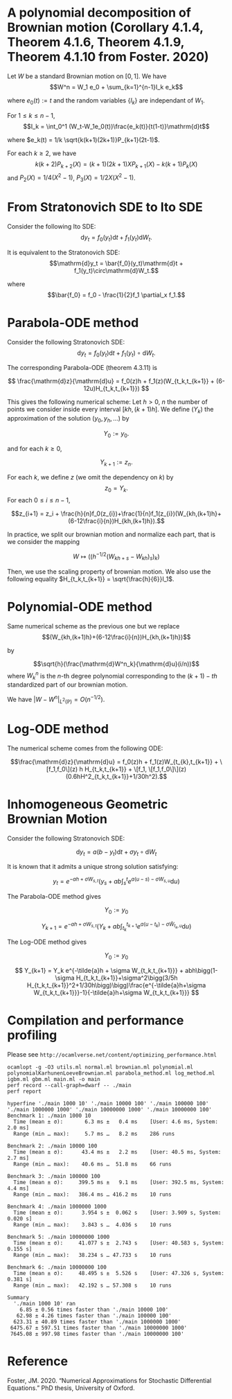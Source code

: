 # A polynomial decomposition of Brownian motion (Corollary 4.1.4, Theorem 4.1.6, Theorem 4.1.9, Theorem 4.1.10 from Foster. 2020)
Let $W$ be a standard Brownian motion on $[0, 1]$. We have
$$W^n = W_1 e_0 + \sum_{k=1}^{n-1}I_k e_k$$

where $e_0(t) := t$ and the random variables $\{I_k\}$ are independant of $W_1$.

For $1\leq k\leq n-1$, 
$$I_k = \int_0^1 (W_t-W_1e_0(t))\frac{e_k(t)}{t(1-t)}\mathrm{d}t$$

where $e_k(t) = 1/k \sqrt{k(k+1)(2k+1)}P_{k+1}(2t-1)$.

For each $k\geq 2$, we have
$$k(k+2)P_{k+2}(X) = (k+1)(2k+1)XP_{k+1}(X)-k(k+1)P_k(X)$$
and $P_2(X) = 1/4(X^2-1)$, $P_3(X)=1/2X(X^2-1)$.

# From Stratonovich SDE to Ito SDE
Consider the following Ito SDE:
$$\mathrm{d}y_t = f_0(y_t)\mathrm{d}t + f_1(y_t)\mathrm{d}W_t.$$

It is equivalent to the Stratonovich SDE:
$$\mathrm{d}y_t = \bar{f_0}(y_t)\mathrm{d}t + f_1(y_t)\circ\mathrm{d}W_t.$$

where 
$$\bar{f_0} = f_0 - \frac{1}{2}f_1 \partial_x f_1.$$

# Parabola-ODE method
Consider the following Stratonovich SDE:
$$\mathrm{d}y_t = f_0(y_t)\mathrm{d}t + f_1(y_t)\circ \mathrm{d}W_t.$$

The corresponding Parabola-ODE (theorem 4.3.11) is

$$
\frac{\mathrm{d}z}{\mathrm{d}u} = f_0(z)h + f_1(z)(W_{t_k,t_{k+1}} + (6-12u)H_{t_k,t_{k+1}})
$$

This gives the following numerical scheme:
Let $h>0$, $n$ the number of points we consider inside every interval $[kh,(k+1)h]$.
We define $(Y_k)$ the approximation of the solution $(y_0, y_h, \ldots)$ by

$$Y_0 := y_0.
$$

and for each $k\geq 0$,

$$Y_{k+1} := z_n.
$$

For each $k$, we define $z$ (we omit the dependency on $k$) by
$$z_0 = Y_k.$$
For each $0\leq i \leq n-1$,

$$z_{i+1} = z_i + \frac{h}{n}f_0(z_{i})+\frac{1}{n}f_1(z_{i})(W_{kh,(k+1)h}+(6-12\frac{i}{n})H_{kh,(k+1)h}).$$

In practice, we split our brownian motion and normalize each part, that is we consider the mapping

$$W\mapsto ((h^{-1/2}(W_{kh+s}-W_{kh})_s)_k)$$

Then, we use the scaling property of brownian motion. We also use the following equality $H_{t_k,t_{k+1}} = \sqrt{\frac{h}{6}}I_1$.

# Polynomial-ODE method
Same numerical scheme as the previous one but we replace 
$$(W_{kh,(k+1)h}+(6-12\frac{i}{n})H_{kh,(k+1)h})$$ 

by

$$\sqrt{h}(\frac{\mathrm{d}W^n_k}{\mathrm{d}u}(i/n))$$
where $W^n_k$ is the $n$-th degree polynomial corresponding to the $(k+1)-th$ standardized part of our brownian motion.

We have $|W-W^n|_{L^2(\mathbb{P})} = O(n^{-1/2})$.

# Log-ODE method
The numerical scheme comes from the following ODE:

$$\frac{\mathrm{d}z}{\mathrm{d}u} = f_0(z)h + f_1(z)W_{t_{k},t_{k+1}} + \[f_1,f_0\](z) h H_{t_k,t_{k+1}} + \[f_1, \[f_1,f_0\]\](z)(0.6hH^2_{t_k,t_{k+1}}+1/30h^2).$$

# Inhomogeneous Geometric Brownian Motion
Consider the following Stratonovich SDE:

$$\mathrm{d}y_t = a(b-y_t)\mathrm{d}t + \sigma y_t\circ\mathrm{d}W_t$$

It is known that it admits a unique strong solution satisfying:

$$y_t = e^{-ah+\sigma W_{s,t}}\bigg(y_s+ab\int_s^t e^{a(u-s)-\sigma W_{s,u}}\mathrm{d}u\bigg)$$

The Parabola-ODE method gives

$$
Y_0 := y_0$$

$$
Y_{k+1} = e^{-ah+\sigma W_{s,t}}(Y_k+ab\int_{t_k}^{t_{k+1}} e^{a(u-t_k)-\sigma \tilde{W}_{t_k,u}}\mathrm{d}u)
$$

The Log-ODE method gives

$$
Y_0 := y_0$$

$$
Y_{k+1} = Y_k e^{-\tilde{a}h + \sigma W_{t_k,t_{k+1}}} + abh\bigg(1-\sigma H_{t_k,t_{k+1}}+\sigma^2\bigg(3/5h H_{t_k,t_{k+1}}^2+1/30h\bigg)\bigg)\frac{e^{-\tilde{a}h+\sigma W_{t_k,t_{k+1}}}-1}{-\tilde{a}h+\sigma W_{t_k,t_{k+1}}}
$$

# Compilation and performance profiling
Please see `http://ocamlverse.net/content/optimizing_performance.html`
```
ocamlopt -g -O3 utils.ml normal.ml brownian.ml polynomial.ml polynomialKarhunenLoeveBrownian.ml parabola_method.ml log_method.ml igbm.ml gbm.ml main.ml -o main
perf record --call-graph=dwarf -- ./main
perf report
```


```
hyperfine './main 1000 10' './main 10000 100' './main 100000 100' './main 1000000 1000' './main 10000000 1000' './main 10000000 100' 
Benchmark 1: ./main 1000 10
  Time (mean ± σ):       6.3 ms ±   0.4 ms    [User: 4.6 ms, System: 2.0 ms]
  Range (min … max):     5.7 ms …   8.2 ms    286 runs
 
Benchmark 2: ./main 10000 100
  Time (mean ± σ):      43.4 ms ±   2.2 ms    [User: 40.5 ms, System: 2.7 ms]
  Range (min … max):    40.6 ms …  51.8 ms    66 runs
 
Benchmark 3: ./main 100000 100
  Time (mean ± σ):     399.5 ms ±   9.1 ms    [User: 392.5 ms, System: 4.4 ms]
  Range (min … max):   386.4 ms … 416.2 ms    10 runs
 
Benchmark 4: ./main 1000000 1000
  Time (mean ± σ):      3.954 s ±  0.062 s    [User: 3.909 s, System: 0.020 s]
  Range (min … max):    3.843 s …  4.036 s    10 runs
 
Benchmark 5: ./main 10000000 1000
  Time (mean ± σ):     41.077 s ±  2.743 s    [User: 40.583 s, System: 0.155 s]
  Range (min … max):   38.234 s … 47.733 s    10 runs
 
Benchmark 6: ./main 10000000 100
  Time (mean ± σ):     48.495 s ±  5.526 s    [User: 47.326 s, System: 0.381 s]
  Range (min … max):   42.192 s … 57.308 s    10 runs
 
Summary
  './main 1000 10' ran
    6.85 ± 0.56 times faster than './main 10000 100'
   62.98 ± 4.26 times faster than './main 100000 100'
  623.31 ± 40.89 times faster than './main 1000000 1000'
 6475.67 ± 597.51 times faster than './main 10000000 1000'
 7645.08 ± 997.98 times faster than './main 10000000 100'
``` 

# Reference
Foster, JM. 2020. “Numerical Approximations for Stochastic Differential Equations.” PhD thesis, University of Oxford.
